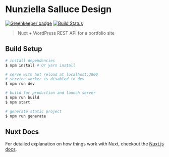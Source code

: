 # Nunziella Salluce Design

[![Greenkeeper badge](https://badges.greenkeeper.io/bovas85/nunziellasalluce.com.svg)](https://greenkeeper.io/)
[![Build Status](https://travis-ci.org/bovas85/nunziellasalluce.com.svg?branch=master)](https://travis-ci.org/bovas85/nunziellasalluce.com)

> Nuxt + WordPress REST API for a portfolio site

## Build Setup

```bash
# install dependencies
$ npm install # Or yarn install

# serve with hot reload at localhost:3000
# service worker is disabled in dev
$ npm run dev

# build for production and launch server
$ npm run build
$ npm start

# generate static project
$ npm run generate
```

## Nuxt Docs

For detailed explanation on how things work with Nuxt, checkout the [Nuxt.js docs](https://github.com/nuxt/nuxt.js).
